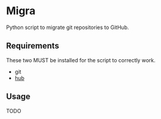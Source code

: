 # Migra

Python script to migrate git repositories to GitHub.

## Requirements

These two MUST be installed for the script to correctly work.

* git
* [hub](hub)

## Usage

TODO


[hub]: https://github.com/github/hub